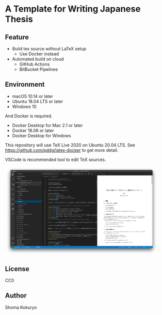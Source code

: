 # A Template for Writing Japanese Thesis

## Feature

- Build tex source without LaTeX setup
  - Use Docker instead
- Automated build on cloud
  - GitHub Actions
  - BitBucket Pipelines

## Environment

- macOS 10.14 or later
- Ubuntu 18.04 LTS or later
- Windows 10

And Docker is required.


- Docker Desktop for Mac 2.1 or later
- Docker 18.06 or later
- Docker Desktop for Windows

This repository will use TeX Live 2020 on Ubuntu 20.04 LTS. See https://github.com/pddg/latex-docker to get more detail.

VSCode is recommended tool to edit TeX sources.

![demo](figures/screenshot.png)

## License

CC0

## Author

Shoma Kokuryo
